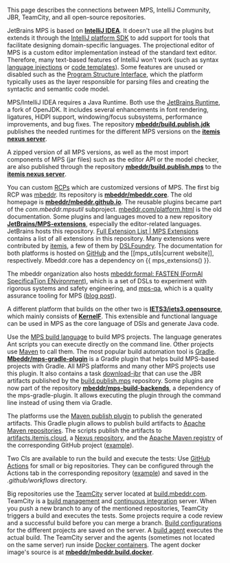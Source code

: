 This page describes the connections between MPS, IntelliJ Community, JBR, TeamCity, and all open-source repositories.

JetBrains MPS is based on **[IntelliJ IDEA](https://github.com/JetBrains/intellij-community)**. It doesn't use all the plugins but extends it through the [IntelliJ platform SDK](https://plugins.jetbrains.com/docs/intellij/welcome.html) to add support for tools that facilitate designing domain-specific languages. The projectional editor of MPS is a custom editor implementation instead of the standard text editor. Therefore, many text-based features of IntelliJ won't work (such as syntax [language injections](https://www.jetbrains.com/help/idea/language-injections-settings.html) or [code templates](https://www.jetbrains.com/help/idea/settings-file-and-code-templates.html)). Some features are unused or disabled such as the [Program Structure Interface](https://plugins.jetbrains.com/docs/intellij/psi.html), which the platform typically uses as the layer responsible for parsing files and creating the syntactic and semantic code model.

MPS/IntelliJ IDEA requires a Java Runtime. Both use the [JetBrains Runtime](https://github.com/JetBrains/JetBrainsRuntime), a fork of OpenJDK. It includes several enhancements in font rendering, ligatures, HiDPI support, windowing/focus subsystems, performance improvements, and bug fixes. The repository **[mbeddr/build.publish.jdk](https://github.com/mbeddr/build.publish.jdk)** publishes the needed runtimes for the different MPS versions on the **[itemis nexus server](https://artifacts.itemis.cloud/#browse/browse:maven-mps)**.

A zipped version of all MPS versions, as well as the most import components of MPS (jar files) such as the editor API or the model checker, are also published through the repository **[mbeddr/build.publish.mps](https://github.com/mbeddr/build.publish.mps)** to the **[itemis nexus server](https://artifacts.itemis.cloud/#browse/browse:maven-mps)**.

You can custom [RCPs](https://www.jetbrains.com/help/mps/building-standalone-ides-for-your-languages.html#processoverview) which are customized versions of MPS. The first big RCP was [mbeddr](http://mbeddr.com/). Its repository is **[mbeddr/mbeddr.core](https://github.com/mbeddr/mbeddr.core)**. The old homepage is **[mbeddr/mbeddr.github.io](https://github.com/mbeddr/mbeddr.github.io)**.
The reusable plugins became part of the *com.mbeddr.mpsutil* subproject. [mbeddr.com/platform.html](http://mbeddr.com/platform.html) is the old documentation. Some plugins and languages moved to a new repository **[JetBrains/MPS-extensions](https://github.com/JetBrains/MPS-extensions)**, especially the editor-related languages. JetBrains hosts this repository. [Full Extension List | MPS Extensions](https://jetbrains.github.io/MPS-extensions/extensions/full_extensions_list/) contains a list of all extensions in this repository. Many extensions were contributed by [itemis](https://www.itemis.com/en/it-services/methods-and-tools/mps), a few of them by [DSLFoundry](https://dslfoundry.com/). The documentation for both platforms is hosted on [GitHub](https://jetbrains.github.io/MPS-extensions/) and the [[mps_utils|current website]], respectively. Mbeddr.core has a dependency on {{ mps_extensions() }}.

The mbeddr organization also hosts [mbeddr\.formal: FASTEN (FormAl SpecificaTion ENvironment)](https://github.com/mbeddr/mbeddr.formal), which is a set of DSLs to experiment with rigorous systems and safety engineering, and [mps-qa](https://github.com/mbeddr/mps-qa), which is a quality assurance tooling for MPS ([blog post](https://specificlanguages.com/posts/2022-04/12-mps-qa/)).

A different platform that builds on the other two is **[IETS3/iets3.opensource](https://github.com/IETS3/iets3.opensource)**, which mainly consists of **[KernelF](https://voelter.de/data/books/kernelf-designEvoUse.pdf)**. This extensible and functional language can be used in MPS as the core language of DSls and generate Java code.

Use the [MPS build language](https://www.jetbrains.com/help/mps/build-language.html) to build MPS projects.  The language generates Ant scripts you can execute directly on the command line. Other projects use [Maven](https://maven.apache.org/) to call them. The most popular build automation tool is [Gradle](https://gradle.org/). **[Mbeddr/mps-gradle-plugin](https://github.com/mbeddr/mps-gradle-plugin)** is a Gradle plugin that helps build MPS-based projects with Gradle. All MPS platforms and many other MPS projects use this plugin. It also contains a task [download-jbr](https://github.com/mbeddr/mps-gradle-plugin#download-jetbrains-runtime) that can use the JBR artifacts published by the [build.publish.mps](https://github.com/mbeddr/build.publish.mps) repository. Some plugins are now part of the repository **[mbeddr/mps-build-backends](https://github.com/mbeddr/mps-build-backends)**, a dependency of the mps-gradle-plugin. It allows executing the plugin through the command line instead of using them via Gradle.

The platforms use the [Maven publish plugin](https://docs.gradle.org/current/userguide/publishing_maven.html) to publish the generated artifacts. This Gradle plugin allows to publish build artifacts to [Apache Maven repositories](https://maven.apache.org/). The scripts publish the artifacts to  [artifacts.itemis.cloud](https://artifacts.itemis.cloud), a [Nexus repository](https://www.ibm.com/garage/method/practices/deliver/tool_nexus/), and the [Apache Maven registry](https://docs.github.com/en/packages/working-with-a-github-packages-registry/working-with-the-apache-maven-registry) of the corresponding GitHub project ([example](https://github.com/orgs/JetBrains/packages?repo_name=MPS-extensions)).

Two CIs are available to run the build and execute the tests: Use [GitHub Actions](https://github.com/features/actions) for small or big repositories. They can be configured through the Actions tab in the corresponding repository ([example](https://github.com/mbeddr/build.publish.mps/actions)) and saved in the *\.github/workflows* directory.

Big repositories use the [TeamCity](https://www.jetbrains.com/teamcity/) server located at [build.mbeddr.com](https://build.mbeddr.com/). TeamCity is a [build management](https://en.wikipedia.org/wiki/Software_build) and [continuous integration](https://en.wikipedia.org/wiki/Continuous_integration) server. When you push a new branch to any of the mentioned repositories, TeamCity triggers a build and executes the tests. Some projects require a code review and a successful build before you can merge a branch. [Build configurations](https://www.jetbrains.com/help/teamcity/configure-and-run-your-first-build.html) for the different projects are saved on the server. A [build agent](https://www.jetbrains.com/help/teamcity/install-and-start-teamcity-agents.html) executes the actual build. The TeamCity server and the agents (sometimes not located on the same server) run inside [Docker containers](https://www.docker.com/resources/what-container/). The agent docker image's source is at **[mbeddr/mbeddr.build.docker](https://github.com/mbeddr/mbeddr.build.docker)**.